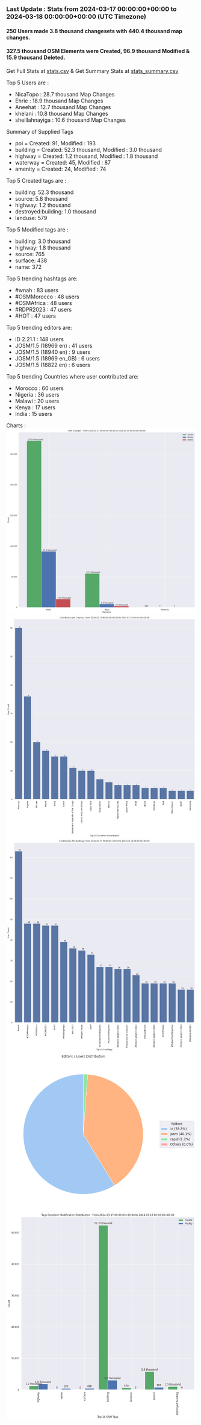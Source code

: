 ### Last Update : Stats from 2024-03-17 00:00:00+00:00 to 2024-03-18 00:00:00+00:00 (UTC Timezone)

#### 250 Users made 3.8 thousand changesets with 440.4 thousand map changes.
#### 327.5 thousand OSM Elements were Created, 96.9 thousand Modified & 15.9 thousand Deleted.
Get Full Stats at [stats.csv](/stats/hotosm/Daily/stats.csv)
 & Get Summary Stats at [stats_summary.csv](/stats/hotosm/Daily/stats_summary.csv)

Top 5 Users are : 
- NicaTopo : 28.7 thousand Map Changes
- Ehrie : 18.9 thousand Map Changes
- Aneehat : 12.7 thousand Map Changes
- khelani : 10.8 thousand Map Changes
- sheillahnayiga : 10.6 thousand Map Changes

Summary of Supplied Tags
- poi = Created: 91, Modified : 193
- building = Created: 52.3 thousand, Modified : 3.0 thousand
- highway = Created: 1.2 thousand, Modified : 1.8 thousand
- waterway = Created: 45, Modified : 87
- amenity = Created: 24, Modified : 74


Top 5 Created tags are :
- building: 52.3 thousand
- source: 5.8 thousand
- highway: 1.2 thousand
- destroyed:building: 1.0 thousand
- landuse: 579


Top 5 Modified tags are :
- building: 3.0 thousand
- highway: 1.8 thousand
- source: 765
- surface: 438
- name: 372


Top 5 trending hashtags are:
- #wnah : 83 users
- #OSMMorocco : 48 users
- #OSMAfrica : 48 users
- #RDPR2023 : 47 users
- #HOT : 47 users


Top 5 trending editors are:
- iD 2.21.1 : 148 users
- JOSM/1.5 (18969 en) : 41 users
- JOSM/1.5 (18940 en) : 9 users
- JOSM/1.5 (18969 en_GB) : 6 users
- JOSM/1.5 (18822 en) : 6 users


Top 5 trending Countries where user contributed are:
- Morocco : 60 users
- Nigeria : 36 users
- Malawi : 20 users
- Kenya : 17 users
- India : 15 users


 Charts : 
![Alt text](./stats_osm_changes.png) 
![Alt text](./stats_users_per_country.png) 
![Alt text](./stats_users_per_hashtag.png) 
![Alt text](./stats_editors_pie_chart.png) 
![Alt text](./stats_tags.png) 
